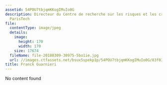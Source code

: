 ```yaml
---
assetid: 54POU7tbjqmKKogIMuIo0G
description: Directeur du Centre de recherche sur les risques et les crises, Mines
  ParisTech
file:
  contentType: image/jpeg
  details:
    image:
      height: 170
      width: 170
    size: 17674
  fileName: file-20180309-30975-5bo1ie.jpg
  url: //images.ctfassets.net/bsux5spekp1p/54POU7tbjqmKKogIMuIo0G/83f039b7603410ee065d2ef02c9b7856/file-20180309-30975-5bo1ie.jpg
title: Franck Guarnieri
---
```

No content found